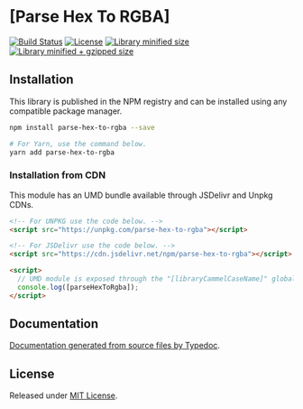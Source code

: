 # [Parse Hex To RGBA]

[![Build Status](https://travis-ci.org/iagobelo/parse-hex-to-rgba.svg?branch=master)](https://travis-ci.org/iagobelo/parse-hex-to-rgba)
[![License](https://badgen.net/github/license/iagobelo/parse-hex-to-rgba)](./LICENSE)
[![Library minified size](https://badgen.net/bundlephobia/min/parse-hex-to-rgba)](https://bundlephobia.com/result?p=parse-hex-to-rgba)
[![Library minified + gzipped size](https://badgen.net/bundlephobia/minzip/parse-hex-to-rgba)](https://bundlephobia.com/result?p=parse-hex-to-rgba)

## Installation

This library is published in the NPM registry and can be installed using any compatible package manager.

```sh
npm install parse-hex-to-rgba --save

# For Yarn, use the command below.
yarn add parse-hex-to-rgba
```

### Installation from CDN

This module has an UMD bundle available through JSDelivr and Unpkg CDNs.

```html
<!-- For UNPKG use the code below. -->
<script src="https://unpkg.com/parse-hex-to-rgba"></script>

<!-- For JSDelivr use the code below. -->
<script src="https://cdn.jsdelivr.net/npm/parse-hex-to-rgba"></script>

<script>
  // UMD module is exposed through the "[libraryCammelCaseName]" global variable.
  console.log([parseHexToRgba]);
</script>
```

## Documentation

[Documentation generated from source files by Typedoc](./docs/README.md).

## License

Released under [MIT License](./LICENSE).
